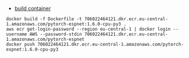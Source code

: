 * [build container](https://github.com/aws/deep-learning-containers/blob/master/custom_images.md)
```shell script
docker build -f Dockerfile -t 706022464121.dkr.ecr.eu-central-1.amazonaws.com/pytorch-espnet:1.6.0-cpu-py3 .
aws ecr get-login-password --region eu-central-1 | docker login --username AWS --password-stdin 706022464121.dkr.ecr.eu-central-1.amazonaws.com/pytorch-espnet
docker push 706022464121.dkr.ecr.eu-central-1.amazonaws.com/pytorch-espnet:1.6.0-cpu-py3
```